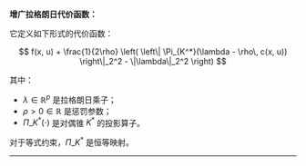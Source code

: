
**增广拉格朗日代价函数：**

它定义如下形式的代价函数：

$$
f(x, u) + \frac{1}{2\rho} \left( \left\| \Pi_{K^*}(\lambda - \rho\, c(x, u)) \right\|_2^2 - \|\lambda\|_2^2 \right)
$$

其中：

* $\lambda \in \mathbb{R}^p$ 是拉格朗日乘子；
* $\rho > 0 \in \mathbb{R}$ 是惩罚参数；
* $\Pi\_{K^*}(\cdot)$ 是对偶锥 $K^*$ 的投影算子。

对于等式约束，$\Pi\_{K^*}$ 是恒等映射。

---


